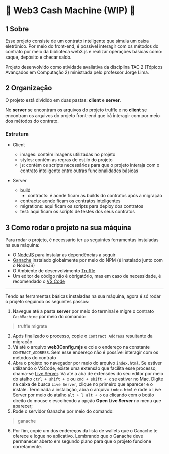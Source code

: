 # :construction: Web3 Cash Machine (WIP) :construction:

## 1 Sobre

Esse projeto consiste de um contrato inteligente que simula um caixa eletrônico. Por meio do front-end, é possível interagir com os métodos do contrato por meio da biblioteca web3.js e realizar operações básicas como: saque, depósito e checar saldo.

Projeto desenvolvido como atividade avaliativa da disciplina TAC 2 (Tópicos Avançados em Computação 2) ministrada pelo professor Jorge Lima.

## 2 Organização

O projeto está dividido em duas pastas: **client** e **server**.

No **server** se encontram os arquivos do projeto truffle e no **client** se encontram os arquivos do projeto front-end que irá interagir com por meio dos métodos do contrato.

### Estrutura

- Client
  - images: contém imagens utilizadas no projeto
  - styles: contém as regras de estilo do projeto
  - js: contém os scripts necessários para que o projeto interaja com o contrato inteligente entre outras funcionalidades básicas

- Server
  - build
    - contracts: é aonde ficam as builds do contratos após a migração
  - contracts: aonde ficam os contratos inteligentes
  - migrations: aqui ficam os scripts para deploy dos contratos
  - test: aqui ficam os scripts de testes dos seus contratos


## 3 Como rodar o projeto na sua máquina

Para rodar o projeto, é necessário ter as seguintes ferramentas instaladas na sua máquina:

- O [NodeJS](https://nodejs.org/en) para instalar as dependências a seguir
- [Ganache](https://github.com/trufflesuite/ganache) instalado globalmente por meio do NPM (é instalado junto com o NodeJS)
- O Ambiente de desenvolvimento [Truffle](https://www.npmjs.com/package/truffle)
- Um editor de código não é obrigatório, mas em caso de necessidade, é recomendado o [VS Code](https://code.visualstudio.com)
--- 

Tendo as ferramentas básicas instaladas na sua máquina, agora é só rodar o projeto seguindo os seguintes passos:

1. Navegue até a pasta **server** por meio do terminal e migre o contrato `CashMachine` por meio do comando:

>truffle migrate

2. Após finalizado o processo, copie o `Contract Address` resultante da migração
3. Vá até o arquivo **web3Config.mjs** e cole o endereço na constante `CONTRACT_ADDRESS`. Sem esse endereço não é possível interagir com os métodos do contrato 
4. Abra o projeto no navegador por meio do arquivo `index.html`. Se estiver utilizando o VSCode, existe uma extensão que facilita esse processo, chama-se [Live Server](https://marketplace.visualstudio.com/items?itemName=ritwickdey.LiveServer). Vá até a aba de extensões do seu editor por meio do atalho `ctrl + shift + x` ou `cmd + shift + x` se estiver no Mac. Digite na caixa de busca `Live Server`, clique no primeiro que aparecer e o instale. Terminada a instalação, abra o arquivo `index.html` e rode o Live Server por meio do atalho `alt + l alt + o` ou clicando com o botão direito do mouse e escolhendo a opção **Open Live Server** no menu que aparecer;
5. Rode o servidor Ganache por meio do comando:

>ganache

6. Por fim, copie um dos endereços da lista de wallets que o Ganache te oferece e logue no aplicativo. Lembrando que o Ganache deve permanecer aberto em segundo plano para que o projeto funcione corretamente.